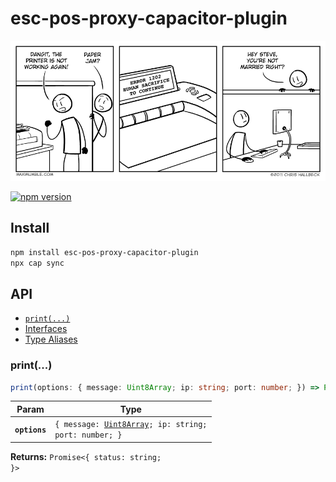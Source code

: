 # esc-pos-proxy-capacitor-plugin

![PRINTER-STUFF](https://github.com/nCr78/esc-pos-proxy-capacitor-plugin/blob/master/printer-stuff.png)

[![npm version](https://badge.fury.io/js/esc-pos-proxy-capacitor-plugin.svg)](https://badge.fury.io/js/esc-pos-proxy-capacitor-plugin)

## Install

```bash
npm install esc-pos-proxy-capacitor-plugin
npx cap sync
```

## API

<docgen-index>

* [`print(...)`](#print)
* [Interfaces](#interfaces)
* [Type Aliases](#type-aliases)

</docgen-index>

<docgen-api>
<!--Update the source file JSDoc comments and rerun docgen to update the docs below-->

### print(...)

```typescript
print(options: { message: Uint8Array; ip: string; port: number; }) => Promise<{ status: string; }>
```

| Param         | Type                                                                                      |
| ------------- | ----------------------------------------------------------------------------------------- |
| **`options`** | <code>{ message: <a href="#uint8array">Uint8Array</a>; ip: string; port: number; }</code> |

**Returns:** <code>Promise&lt;{ status: string; }&gt;</code>

</docgen-api>
